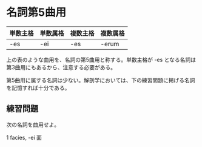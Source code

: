 # 名詞第5曲用

|単数主格|単数属格|複数主格|複数属格|
|:---|:---|:---|:---|
|-es|-ei|-es|-erum|

上の表のような曲用を、名詞の第5曲用と称する。単数主格が -es となる名詞は第3曲用にもあるから、注意する必要がある。

第5曲用に属する名詞は少ない。解剖学においては、下の練習問題に掲げる名詞を記憶すれば十分である。

## 練習問題

次の名詞を曲用せよ。

1 facies, -ei 面
